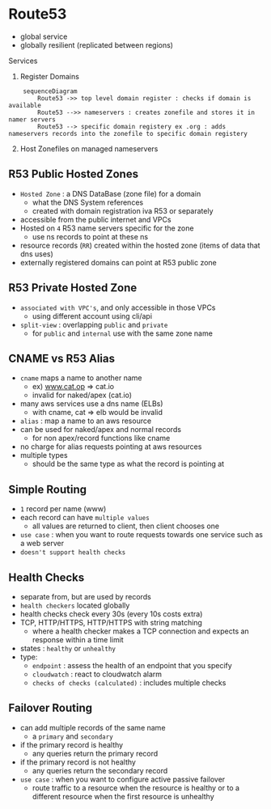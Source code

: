 # Route53

- global service
- globally resilient (replicated between regions)

Services

1. Register Domains

```mermaid
    sequenceDiagram
        Route53 ->> top level domain register : checks if domain is available
        Route53 -->> nameservers : creates zonefile and stores it in namer servers
        Route53 --> specific domain registery ex .org : adds nameservers records into the zonefile to specific domain registery
```

2. Host Zonefiles on managed nameservers

## R53 Public Hosted Zones

- `Hosted Zone` : a DNS DataBase (zone file) for a domain
  - what the DNS System references 
  - created with domain registration iva R53 or separately
- accessible from the public internet and VPCs
- Hosted on `4` R53 name servers specific for the zone
  - use ns records to point at these ns
- resource records (`RR`) created within the hosted zone (items of data that dns uses)
- externally registered domains can point at R53 public zone

## R53 Private Hosted Zone

- `associated with VPC's`, and only accessible in those VPCs
  - using different account using cli/api
- `split-view` : overlapping `public` and `private` 
  - for `public` and `internal` use with the same zone name

## CNAME vs R53 Alias

- `cname` maps a name to another name
  - ex) www.cat.op => cat.io
  - invalid for naked/apex (cat.io)
- many aws services use a dns name (ELBs)
  - with cname, cat => elb would be invalid
- `alias` : map a name to an aws resource
- can be used for naked/apex and normal records
  - for non apex/record functions like cname
- no charge for alias requests pointing at aws resources
- multiple types
  - should be the same type as what the record is pointing at

## Simple Routing

- `1` record per name (www)
- each record can have `multiple values`
  - all values are returned to client, then client chooses one
- `use case` : when you want to route requests towards one service such as a web server
- `doesn't support health checks`

## Health Checks

- separate from, but are used by records
- `health checkers` located globally
- health checks check every 30s (every 10s costs extra)
- TCP, HTTP/HTTPS,  HTTP/HTTPS with string matching
  - where a health checker makes a TCP connection and expects an response within a time limit
- states : `healthy` or `unhealthy`
- type:
  - `endpoint` : assess the health of an endpoint that you specify
  - `cloudwatch` : react to cloudwatch alarm
  - `checks of checks (calculated)` : includes multiple checks

## Failover Routing

- can add multiple records of the same name
  - a `primary` and `secondary`
- if the primary record is healthy
  - any queries return the primary record
- if the primary record is not healthy
  - any queries return the secondary record
- `use case` : when you want to configure active passive failover
  - route traffic to a resource when the resource is healthy or to a different resource when the first resource is unhealthy
